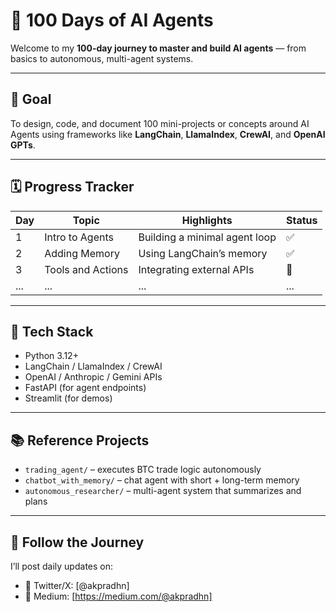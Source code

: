 # 🧠 100 Days of AI Agents

Welcome to my **100-day journey to master and build AI agents** — from basics to autonomous, multi-agent systems.

---

## 🎯 Goal
To design, code, and document 100 mini-projects or concepts around AI Agents using frameworks like **LangChain**, **LlamaIndex**, **CrewAI**, and **OpenAI GPTs**.

---

## 🗓️ Progress Tracker

| Day | Topic | Highlights | Status |
|-----|--------|-------------|--------|
| 1 | Intro to Agents | Building a minimal agent loop | ✅ |
| 2 | Adding Memory | Using LangChain’s memory | ✅ |
| 3 | Tools and Actions | Integrating external APIs | 🔄 |
| ... | ... | ... | ... |

---

## 🧩 Tech Stack
- Python 3.12+
- LangChain / LlamaIndex / CrewAI
- OpenAI / Anthropic / Gemini APIs
- FastAPI (for agent endpoints)
- Streamlit (for demos)

---

## 📚 Reference Projects
- `trading_agent/` – executes BTC trade logic autonomously  
- `chatbot_with_memory/` – chat agent with short + long-term memory  
- `autonomous_researcher/` – multi-agent system that summarizes and plans

---

## 🧠 Follow the Journey
I’ll post daily updates on:
- 🧵 Twitter/X: [@akpradhn]
- 📘 Medium: [https://medium.com/@akpradhn]
